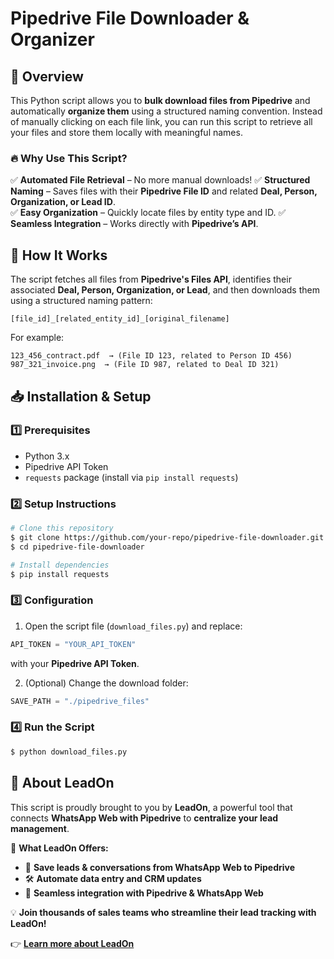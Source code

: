 # Pipedrive File Downloader & Organizer

## 🚀 Overview
This Python script allows you to **bulk download files from Pipedrive** and automatically **organize them** using a structured naming convention. Instead of manually clicking on each file link, you can run this script to retrieve all your files and store them locally with meaningful names.

### 🔥 Why Use This Script?
✅ **Automated File Retrieval** – No more manual downloads!
✅ **Structured Naming** – Saves files with their **Pipedrive File ID** and related **Deal, Person, Organization, or Lead ID**.  
✅ **Easy Organization** – Quickly locate files by entity type and ID.
✅ **Seamless Integration** – Works directly with **Pipedrive’s API**.

## 📌 How It Works
The script fetches all files from **Pipedrive's Files API**, identifies their associated **Deal, Person, Organization, or Lead**, and then downloads them using a structured naming pattern:

```plaintext
[file_id]_[related_entity_id]_[original_filename]
```
For example:
```
123_456_contract.pdf  → (File ID 123, related to Person ID 456)
987_321_invoice.png  → (File ID 987, related to Deal ID 321)
```

## 📥 Installation & Setup
### 1️⃣ Prerequisites
- Python 3.x
- Pipedrive API Token
- `requests` package (install via `pip install requests`)

### 2️⃣ Setup Instructions
```bash
# Clone this repository
$ git clone https://github.com/your-repo/pipedrive-file-downloader.git
$ cd pipedrive-file-downloader

# Install dependencies
$ pip install requests
```

### 3️⃣ Configuration
1. Open the script file (`download_files.py`) and replace:
```python
API_TOKEN = "YOUR_API_TOKEN"
```
with your **Pipedrive API Token**.

2. (Optional) Change the download folder:
```python
SAVE_PATH = "./pipedrive_files"
```

### 4️⃣ Run the Script
```bash
$ python download_files.py
```

## 📡 About LeadOn
This script is proudly brought to you by **LeadOn**, a powerful tool that connects **WhatsApp Web with Pipedrive** to **centralize your lead management**.

🚀 **What LeadOn Offers:**
- 📩 **Save leads & conversations from WhatsApp Web to Pipedrive**
- 🛠️ **Automate data entry and CRM updates**
- 🔗 **Seamless integration with Pipedrive & WhatsApp Web**

💡 **Join thousands of sales teams who streamline their lead tracking with LeadOn!**

👉 **[Learn more about LeadOn](https://lead-on.co/)**

